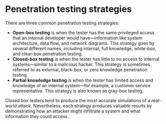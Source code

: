 
# Penetration testing strategies

There are three common penetration testing strategies: 

- **Open-box testing** is when the tester has the same privileged access that an internal developer would have—information like system architecture, data flow, and network diagrams. This strategy goes by several different names, including internal, full knowledge, white-box, and clear-box penetration testing.
  <br>
- **Closed-box testing** is when the tester has little to no access to internal systems—similar to a malicious hacker. This strategy is sometimes referred to as external, black-box, or zero knowledge penetration testing.
  <br>
- **Partial knowledge testing** is when the tester has limited access and knowledge of an internal system—for example, a customer service representative. This strategy is also known as gray-box testing.
    
Closed box testers tend to produce the most accurate simulations of a real-world attack. Nevertheless, each strategy produces valuable results by demonstrating how an attacker might infiltrate a system and what information they could access.
